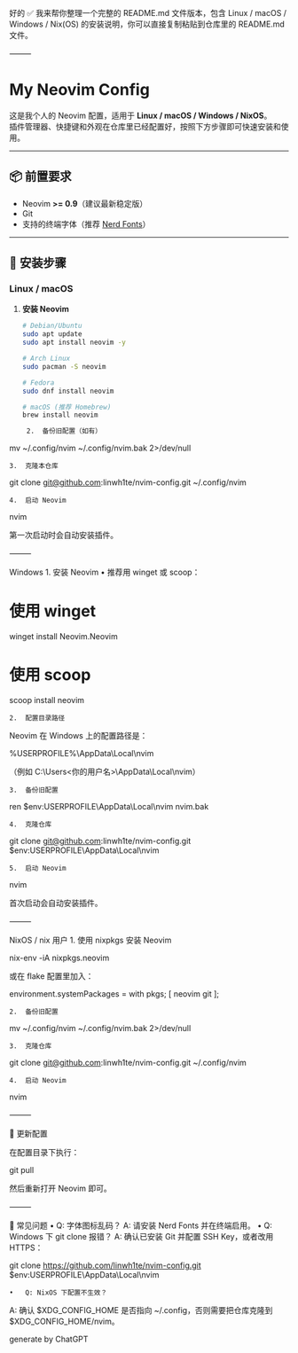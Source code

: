 好的 ✅ 我来帮你整理一个完整的 README.md 文件版本，包含 Linux / macOS / Windows / Nix(OS) 的安装说明，你可以直接复制粘贴到仓库里的 README.md 文件。

⸻


# My Neovim Config

这是我个人的 Neovim 配置，适用于 **Linux / macOS / Windows / NixOS**。  
插件管理器、快捷键和外观在仓库里已经配置好，按照下方步骤即可快速安装和使用。

---

## 📦 前置要求

- Neovim **>= 0.9**（建议最新稳定版）
- Git
- 支持的终端字体（推荐 [Nerd Fonts](https://www.nerdfonts.com/)）

---

## 🚀 安装步骤

### Linux / macOS

1. **安装 Neovim**
   ```bash
   # Debian/Ubuntu
   sudo apt update
   sudo apt install neovim -y

   # Arch Linux
   sudo pacman -S neovim

   # Fedora
   sudo dnf install neovim

   # macOS (推荐 Homebrew)
   brew install neovim

	2.	备份旧配置（如有）

mv ~/.config/nvim ~/.config/nvim.bak 2>/dev/null


	3.	克隆本仓库

git clone git@github.com:linwh1te/nvim-config.git ~/.config/nvim


	4.	启动 Neovim

nvim

第一次启动时会自动安装插件。

⸻

Windows
	1.	安装 Neovim
	•	推荐用 winget 或 scoop：

# 使用 winget
winget install Neovim.Neovim

# 使用 scoop
scoop install neovim


	2.	配置目录路径
Neovim 在 Windows 上的配置路径是：

%USERPROFILE%\AppData\Local\nvim

（例如 C:\Users\<你的用户名>\AppData\Local\nvim）

	3.	备份旧配置

ren $env:USERPROFILE\AppData\Local\nvim nvim.bak


	4.	克隆仓库

git clone git@github.com:linwh1te/nvim-config.git $env:USERPROFILE\AppData\Local\nvim


	5.	启动 Neovim

nvim

首次启动会自动安装插件。

⸻

NixOS / nix 用户
	1.	使用 nixpkgs 安装 Neovim

nix-env -iA nixpkgs.neovim

或在 flake 配置里加入：

environment.systemPackages = with pkgs; [
  neovim
  git
];


	2.	备份旧配置

mv ~/.config/nvim ~/.config/nvim.bak 2>/dev/null


	3.	克隆仓库

git clone git@github.com:linwh1te/nvim-config.git ~/.config/nvim


	4.	启动 Neovim

nvim



⸻

🔧 更新配置

在配置目录下执行：

git pull

然后重新打开 Neovim 即可。

⸻

📝 常见问题
	•	Q: 字体图标乱码？
A: 请安装 Nerd Fonts 并在终端启用。
	•	Q: Windows 下 git clone 报错？
A: 确认已安装 Git 并配置 SSH Key，或者改用 HTTPS：

git clone https://github.com/linwh1te/nvim-config.git $env:USERPROFILE\AppData\Local\nvim


	•	Q: NixOS 下配置不生效？
A: 确认 $XDG_CONFIG_HOME 是否指向 ~/.config，否则需要把仓库克隆到 $XDG_CONFIG_HOME/nvim。

generate by ChatGPT 
